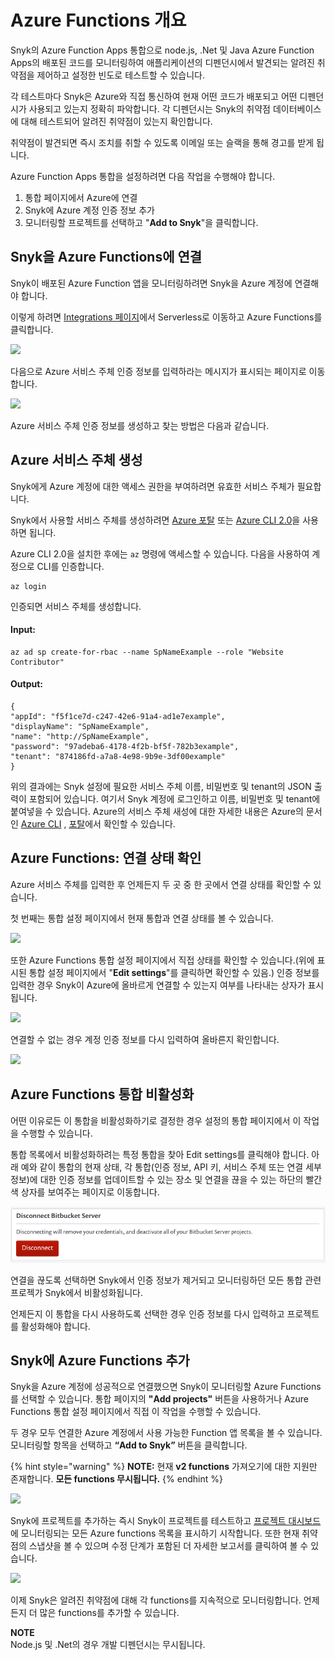 # Azure Functions 개요

Snyk의 Azure Function Apps 통합으로 node.js, .Net 및 Java Azure Function Apps의 배포된 코드를 모니터링하여 애플리케이션의 디펜던시에서 발견되는 알려진 취약점을 제어하고 설정한 빈도로 테스트할 수 있습니다.

각 테스트마다 Snyk은 Azure와 직접 통신하여 현재 어떤 코드가 배포되고 어떤 디펜던시가 사용되고 있는지 정확히 파악합니다. 각 디펜던시는 Snyk의 취약점 데이터베이스에 대해 테스트되어 알려진 취약점이 있는지 확인합니다.

취약점이 발견되면 즉시 조치를 취할 수 있도록 이메일 또는 슬랙을 통해 경고를 받게 됩니다.

Azure Function Apps 통합을 설정하려면 다음 작업을 수행해야 합니다.

1. 통합 페이지에서 Azure에 연결
2. Snyk에 Azure 계정 인증 정보 추가
3. 모니터링할 프로젝트를 선택하고 "**Add to Snyk**"을 클릭합니다.

## Snyk을 **Azure Functions**에 연결

Snyk이 배포된 Azure Function 앱을 모니터링하려면 Snyk을 Azure 계정에 연결해야 합니다.

이렇게 하려면 [Integrations 페이지](https://app.snyk.io/integrations)에서 Serverless로 이동하고 Azure Functions를 클릭합니다.

![](<../../../.gitbook/assets/Screenshot 2021-10-27 at 09.36.33.png>)

다음으로 Azure 서비스 주체 인증 정보를 입력하라는 메시지가 표시되는 페이지로 이동합니다.

![](<../../../.gitbook/assets/image (29).png>)

Azure 서비스 주체 인증 정보를 생성하고 찾는 방법은 다음과 같습니다.

## **Azure** 서비스 주체 생성

Snyk에게 Azure 계정에 대한 액세스 권한을 부여하려면 유효한 서비스 주체가 필요합니다.

Snyk에서 사용할 서비스 주체를 생성하려면 [Azure 포탈](https://portal.azure.com) 또는 [Azure CLI 2.0](https://docs.microsoft.com/en-us/cli/azure/install-azure-cli)을 사용하면 됩니다.

Azure CLI 2.0을 설치한 후에는 `az` 명령에 액세스할 수 있습니다. 다음을 사용하여 계정으로 CLI를 인증합니다.

```
az login
```

인증되면 서비스 주체를 생성합니다.

#### Input:

```
az ad sp create-for-rbac --name SpNameExample --role "Website Contributor"
```

#### Output:

```
{
"appId": "f5f1ce7d-c247-42e6-91a4-ad1e7example",
"displayName": "SpNameExample",
"name": "http://SpNameExample",
"password": "97adeba6-4178-4f2b-bf5f-782b3example",
"tenant": "874186fd-a7a8-4e98-9b9e-3df00example"
}
```

위의 결과에는 Snyk 설정에 필요한 서비스 주체 이름, 비밀번호 및 tenant의 JSON 출력이 포함되어 있습니다. 여기서 Snyk 계정에 로그인하고 이름, 비밀번호 및 tenant에 붙여넣을 수 있습니다. Azure의 서비스 주체 새성에 대한 자세한 내용은 Azure의 문서인 [Azure CLI](https://docs.microsoft.com/en-us/cli/azure/create-an-azure-service-principal-azure-cli) , [포탈](https://docs.microsoft.com/en-us/azure/azure-resource-manager/resource-group-create-service-principal-portal)에서 확인할 수 있습니다.

## **Azure Functions:** 연결 상태 확인

Azure 서비스 주체를 입력한 후 언제든지 두 곳 중 한 곳에서 연결 상태를 확인할 수 있습니다.

첫 번째는 통합 설정 페이지에서 현재 통합과 연결 상태를 볼 수 있습니다.

![](<../../../.gitbook/assets/image (25).png>)

또한 Azure Functions 통합 설정 페이지에서 직접 상태를 확인할 수 있습니다.(위에 표시된 통합 설정 페이지에서 "**Edit settings**"를 클릭하면 확인할 수 있음.) 인증 정보를 입력한 경우 Snyk이 Azure에 올바르게 연결할 수 있는지 여부를 나타내는 상자가 표시됩니다.

![](<../../../.gitbook/assets/image (31).png>)

연결할 수 없는 경우 계정 인증 정보를 다시 입력하여 올바른지 확인합니다.

![](<../../../.gitbook/assets/image (27).png>)

## **Azure Functions** 통합 비활성화

어떤 이유로든 이 통합을 비활성화하기로 결정한 경우 설정의 통합 페이지에서 이 작업을 수행할 수 있습니다.

통합 목록에서 비활성화하려는 특정 통합을 찾아 Edit settings를 클릭해야 합니다. 아래 예와 같이 통합의 현재 상태, 각 통합(인증 정보, API 키, 서비스 주체 또는 연결 세부 정보)에 대한 인증 정보를 업데이트할 수 있는 장소 및 연결을 끊을 수 있는 하단의 빨간색 상자를 보여주는 페이지로 이동합니다.

![](<../../../.gitbook/assets/image (26) (1).png>)

연결을 끊도록 선택하면 Snyk에서 인증 정보가 제거되고 모니터링하던 모든 통합 관련 프로젝가 Snyk에서 비활성화됩니다.

언제든지 이 통합을 다시 사용하도록 선택한 경우 인증 정보를 다시 입력하고 프로젝트를 활성화해야 합니다.

## Snyk에 Azure Functions 추가

Snyk을 Azure 계정에 성공적으로 연결했으면 Snyk이 모니터링할 Azure Functions를 선택할 수 있습니다. 통합 페이지의 **"Add projects"** 버튼을 사용하거나 Azure Functions 통합 설정 페이지에서 직접 이 작업을 수행할 수 있습니다.

두 경우 모두 연결한 Azure 계정에서 사용 가능한 Function 앱 목록을 볼 수 있습니다. 모니터링할 항목을 선택하고 **“Add to Snyk”** 버튼을 클릭합니다.

{% hint style="warning" %}
**NOTE:** 현재 **v2 functions** 가져오기에 대한 지원만 존재합니다. **모든 functions 무시됩니다.**&#x20;
{% endhint %}

![](<../../../.gitbook/assets/image (30).png>)

Snyk에 프로젝트를 추가하는 즉시 Snyk이 프로젝트를 테스트하고 [프로젝트 대시보드](https://app.snyk.io/projects)에 모니터링되는 모든 Azure functions 목록을 표시하기 시작합니다. 또한 현재 취약점의 스냅샷을 볼 수 있으며 수정 단계가 포함된 더 자세한 보고서를 클릭하여 볼 수 있습니다.

![](<../../../.gitbook/assets/image (32).png>)

이제 Snyk은 알려진 취약점에 대해 각 functions를 지속적으로 모니터링합니다. 언제든지 더 많은 functions를 추가할 수 있습니다.

**NOTE**\
Node.js 및 .Net의 경우 개발 디펜던시는 무시됩니다.

